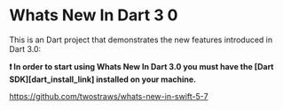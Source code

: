 # Whats New In Dart 3 0

This is an Dart project that demonstrates the new features introduced in Dart 3.0:

**❗ In order to start using Whats New In Dart 3.0 you must have the [Dart SDK][dart_install_link] installed on your machine.**


https://github.com/twostraws/whats-new-in-swift-5-7